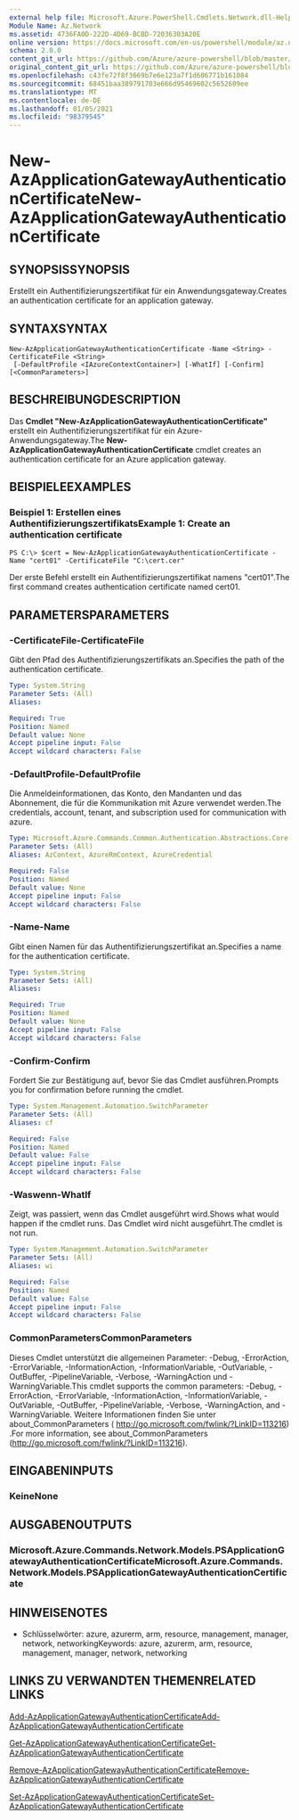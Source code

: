```yaml
---
external help file: Microsoft.Azure.PowerShell.Cmdlets.Network.dll-Help.xml
Module Name: Az.Network
ms.assetid: 4736FA0D-222D-4D69-BCBD-72036303A20E
online version: https://docs.microsoft.com/en-us/powershell/module/az.network/new-azapplicationgatewayauthenticationcertificate
schema: 2.0.0
content_git_url: https://github.com/Azure/azure-powershell/blob/master/src/Network/Network/help/New-AzApplicationGatewayAuthenticationCertificate.md
original_content_git_url: https://github.com/Azure/azure-powershell/blob/master/src/Network/Network/help/New-AzApplicationGatewayAuthenticationCertificate.md
ms.openlocfilehash: c43fe72f8f3669b7e6e123a7f1d606771b161084
ms.sourcegitcommit: 68451baa389791703e666d95469602c5652609ee
ms.translationtype: MT
ms.contentlocale: de-DE
ms.lasthandoff: 01/05/2021
ms.locfileid: "98379545"
---
```

# <span data-ttu-id="bdd80-101">New-AzApplicationGatewayAuthenticationCertificate</span><span class="sxs-lookup"><span data-stu-id="bdd80-101">New-AzApplicationGatewayAuthenticationCertificate</span></span>

## <span data-ttu-id="bdd80-102">SYNOPSIS</span><span class="sxs-lookup"><span data-stu-id="bdd80-102">SYNOPSIS</span></span>
<span data-ttu-id="bdd80-103">Erstellt ein Authentifizierungszertifikat für ein Anwendungsgateway.</span><span class="sxs-lookup"><span data-stu-id="bdd80-103">Creates an authentication certificate for an application gateway.</span></span>

## <span data-ttu-id="bdd80-104">SYNTAX</span><span class="sxs-lookup"><span data-stu-id="bdd80-104">SYNTAX</span></span>

```
New-AzApplicationGatewayAuthenticationCertificate -Name <String> -CertificateFile <String>
 [-DefaultProfile <IAzureContextContainer>] [-WhatIf] [-Confirm] [<CommonParameters>]
```

## <span data-ttu-id="bdd80-105">BESCHREIBUNG</span><span class="sxs-lookup"><span data-stu-id="bdd80-105">DESCRIPTION</span></span>
<span data-ttu-id="bdd80-106">Das **Cmdlet "New-AzApplicationGatewayAuthenticationCertificate"** erstellt ein Authentifizierungszertifikat für ein Azure-Anwendungsgateway.</span><span class="sxs-lookup"><span data-stu-id="bdd80-106">The **New-AzApplicationGatewayAuthenticationCertificate** cmdlet creates an authentication certificate for an Azure application gateway.</span></span>

## <span data-ttu-id="bdd80-107">BEISPIELE</span><span class="sxs-lookup"><span data-stu-id="bdd80-107">EXAMPLES</span></span>

### <span data-ttu-id="bdd80-108">Beispiel 1: Erstellen eines Authentifizierungszertifikats</span><span class="sxs-lookup"><span data-stu-id="bdd80-108">Example 1: Create an authentication certificate</span></span>
```
PS C:\> $cert = New-AzApplicationGatewayAuthenticationCertificate -Name "cert01" -CertificateFile "C:\cert.cer"
```

<span data-ttu-id="bdd80-109">Der erste Befehl erstellt ein Authentifizierungszertifikat namens "cert01".</span><span class="sxs-lookup"><span data-stu-id="bdd80-109">The first command creates authentication certificate named cert01.</span></span>

## <span data-ttu-id="bdd80-110">PARAMETERS</span><span class="sxs-lookup"><span data-stu-id="bdd80-110">PARAMETERS</span></span>

### <span data-ttu-id="bdd80-111">-CertificateFile</span><span class="sxs-lookup"><span data-stu-id="bdd80-111">-CertificateFile</span></span>
<span data-ttu-id="bdd80-112">Gibt den Pfad des Authentifizierungszertifikats an.</span><span class="sxs-lookup"><span data-stu-id="bdd80-112">Specifies the path of the authentication certificate.</span></span>

```yaml
Type: System.String
Parameter Sets: (All)
Aliases:

Required: True
Position: Named
Default value: None
Accept pipeline input: False
Accept wildcard characters: False
```

### <span data-ttu-id="bdd80-113">-DefaultProfile</span><span class="sxs-lookup"><span data-stu-id="bdd80-113">-DefaultProfile</span></span>
<span data-ttu-id="bdd80-114">Die Anmeldeinformationen, das Konto, den Mandanten und das Abonnement, die für die Kommunikation mit Azure verwendet werden.</span><span class="sxs-lookup"><span data-stu-id="bdd80-114">The credentials, account, tenant, and subscription used for communication with azure.</span></span>

```yaml
Type: Microsoft.Azure.Commands.Common.Authentication.Abstractions.Core.IAzureContextContainer
Parameter Sets: (All)
Aliases: AzContext, AzureRmContext, AzureCredential

Required: False
Position: Named
Default value: None
Accept pipeline input: False
Accept wildcard characters: False
```

### <span data-ttu-id="bdd80-115">-Name</span><span class="sxs-lookup"><span data-stu-id="bdd80-115">-Name</span></span>
<span data-ttu-id="bdd80-116">Gibt einen Namen für das Authentifizierungszertifikat an.</span><span class="sxs-lookup"><span data-stu-id="bdd80-116">Specifies a name for the authentication certificate.</span></span>

```yaml
Type: System.String
Parameter Sets: (All)
Aliases:

Required: True
Position: Named
Default value: None
Accept pipeline input: False
Accept wildcard characters: False
```

### <span data-ttu-id="bdd80-117">-Confirm</span><span class="sxs-lookup"><span data-stu-id="bdd80-117">-Confirm</span></span>
<span data-ttu-id="bdd80-118">Fordert Sie zur Bestätigung auf, bevor Sie das Cmdlet ausführen.</span><span class="sxs-lookup"><span data-stu-id="bdd80-118">Prompts you for confirmation before running the cmdlet.</span></span>

```yaml
Type: System.Management.Automation.SwitchParameter
Parameter Sets: (All)
Aliases: cf

Required: False
Position: Named
Default value: False
Accept pipeline input: False
Accept wildcard characters: False
```

### <span data-ttu-id="bdd80-119">-Waswenn</span><span class="sxs-lookup"><span data-stu-id="bdd80-119">-WhatIf</span></span>
<span data-ttu-id="bdd80-120">Zeigt, was passiert, wenn das Cmdlet ausgeführt wird.</span><span class="sxs-lookup"><span data-stu-id="bdd80-120">Shows what would happen if the cmdlet runs.</span></span>
<span data-ttu-id="bdd80-121">Das Cmdlet wird nicht ausgeführt.</span><span class="sxs-lookup"><span data-stu-id="bdd80-121">The cmdlet is not run.</span></span>

```yaml
Type: System.Management.Automation.SwitchParameter
Parameter Sets: (All)
Aliases: wi

Required: False
Position: Named
Default value: False
Accept pipeline input: False
Accept wildcard characters: False
```

### <span data-ttu-id="bdd80-122">CommonParameters</span><span class="sxs-lookup"><span data-stu-id="bdd80-122">CommonParameters</span></span>
<span data-ttu-id="bdd80-123">Dieses Cmdlet unterstützt die allgemeinen Parameter: -Debug, -ErrorAction, -ErrorVariable, -InformationAction, -InformationVariable, -OutVariable, -OutBuffer, -PipelineVariable, -Verbose, -WarningAction und -WarningVariable.</span><span class="sxs-lookup"><span data-stu-id="bdd80-123">This cmdlet supports the common parameters: -Debug, -ErrorAction, -ErrorVariable, -InformationAction, -InformationVariable, -OutVariable, -OutBuffer, -PipelineVariable, -Verbose, -WarningAction, and -WarningVariable.</span></span> <span data-ttu-id="bdd80-124">Weitere Informationen finden Sie unter about_CommonParameters ( http://go.microsoft.com/fwlink/?LinkID=113216) .</span><span class="sxs-lookup"><span data-stu-id="bdd80-124">For more information, see about_CommonParameters (http://go.microsoft.com/fwlink/?LinkID=113216).</span></span>

## <span data-ttu-id="bdd80-125">EINGABEN</span><span class="sxs-lookup"><span data-stu-id="bdd80-125">INPUTS</span></span>

### <span data-ttu-id="bdd80-126">Keine</span><span class="sxs-lookup"><span data-stu-id="bdd80-126">None</span></span>

## <span data-ttu-id="bdd80-127">AUSGABEN</span><span class="sxs-lookup"><span data-stu-id="bdd80-127">OUTPUTS</span></span>

### <span data-ttu-id="bdd80-128">Microsoft.Azure.Commands.Network.Models.PSApplicationGatewayAuthenticationCertificate</span><span class="sxs-lookup"><span data-stu-id="bdd80-128">Microsoft.Azure.Commands.Network.Models.PSApplicationGatewayAuthenticationCertificate</span></span>

## <span data-ttu-id="bdd80-129">HINWEISE</span><span class="sxs-lookup"><span data-stu-id="bdd80-129">NOTES</span></span>
* <span data-ttu-id="bdd80-130">Schlüsselwörter: azure, azurerm, arm, resource, management, manager, network, networking</span><span class="sxs-lookup"><span data-stu-id="bdd80-130">Keywords: azure, azurerm, arm, resource, management, manager, network, networking</span></span>

## <span data-ttu-id="bdd80-131">LINKS ZU VERWANDTEN THEMEN</span><span class="sxs-lookup"><span data-stu-id="bdd80-131">RELATED LINKS</span></span>

[<span data-ttu-id="bdd80-132">Add-AzApplicationGatewayAuthenticationCertificate</span><span class="sxs-lookup"><span data-stu-id="bdd80-132">Add-AzApplicationGatewayAuthenticationCertificate</span></span>](./Add-AzApplicationGatewayAuthenticationCertificate.md)

[<span data-ttu-id="bdd80-133">Get-AzApplicationGatewayAuthenticationCertificate</span><span class="sxs-lookup"><span data-stu-id="bdd80-133">Get-AzApplicationGatewayAuthenticationCertificate</span></span>](./Get-AzApplicationGatewayAuthenticationCertificate.md)

[<span data-ttu-id="bdd80-134">Remove-AzApplicationGatewayAuthenticationCertificate</span><span class="sxs-lookup"><span data-stu-id="bdd80-134">Remove-AzApplicationGatewayAuthenticationCertificate</span></span>](./Remove-AzApplicationGatewayAuthenticationCertificate.md)

[<span data-ttu-id="bdd80-135">Set-AzApplicationGatewayAuthenticationCertificate</span><span class="sxs-lookup"><span data-stu-id="bdd80-135">Set-AzApplicationGatewayAuthenticationCertificate</span></span>](./Set-AzApplicationGatewayAuthenticationCertificate.md)


